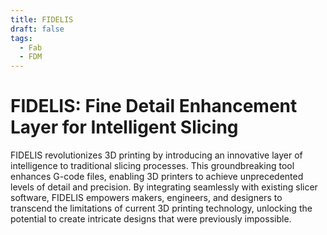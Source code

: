 ```yaml
---
title: FIDELIS
draft: false
tags:
  - Fab
  - FDM
---
```

# FIDELIS: Fine Detail Enhancement Layer for Intelligent Slicing
FIDELIS revolutionizes 3D printing by introducing an innovative layer of intelligence to traditional slicing processes. This groundbreaking tool enhances G-code files, enabling 3D printers to achieve unprecedented levels of detail and precision. By integrating seamlessly with existing slicer software, FIDELIS empowers makers, engineers, and designers to transcend the limitations of current 3D printing technology, unlocking the potential to create intricate designs that were previously impossible.